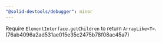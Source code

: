 ```yaml
---
"@solid-devtools/debugger": minor
---
```


Require `ElementInterface.getChildren` to return `ArrayLike<T>`. (76ab4096a2ad531ae015e35c2475b78f08ac45a7)
